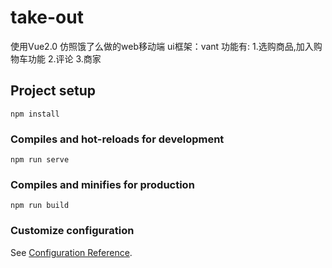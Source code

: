 # take-out

使用Vue2.0 仿照饿了么做的web移动端  ui框架：vant
功能有:
1.选购商品,加入购物车功能 
2.评论
3.商家
## Project setup
```
npm install
```

### Compiles and hot-reloads for development
```
npm run serve
```

### Compiles and minifies for production
```
npm run build
```

### Customize configuration
See [Configuration Reference](https://cli.vuejs.org/config/).
